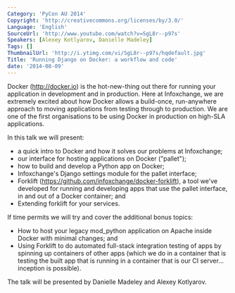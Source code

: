 ```yaml
---
Category: 'PyCon AU 2014'
Copyright: 'http://creativecommons.org/licenses/by/3.0/'
Language: 'English'
SourceUrl: 'http://www.youtube.com/watch?v=SgL8r--p97s'
Speakers: [Alexey Kotlyarov, Danielle Madeley]
Tags: []
ThumbnailUrl: 'http://i.ytimg.com/vi/SgL8r--p97s/hqdefault.jpg'
Title: 'Running Django on Docker: a workflow and code'
date: '2014-08-09'
---
```

Docker (http://docker.io) is the hot-new-thing out there for running your application in development and in production. Here at Infoxchange, we are extremely excited about how Docker allows a build-once, run-anywhere approach to moving applications from testing through to production. We are one of the first organisations to be using Docker in production on high-SLA applications.

In this talk we will present:

- a quick intro to Docker and how it solves our problems at Infoxchange;
- our interface for hosting applications on Docker ("pallet");
- how to build and develop a Python app on Docker;
- Infoxchange's Django settings module for the pallet interface;
- Forklift (https://github.com/infoxchange/docker-forklift), a tool we've developed for running and developing apps that use the pallet interface, in and out of a Docker container; and
- Extending forklift for your services.

If time permits we will try and cover the additional bonus topics:

- How to host your legacy mod_python application on Apache inside Docker with minimal changes; and
- Using Forklift to do automated full-stack integration testing of apps by spinning up containers of other apps (which we do in a container that is testing the built app that is running in a container that is our CI server... inception is possible).

The talk will be presented by Danielle Madeley and Alexey Kotlyarov.